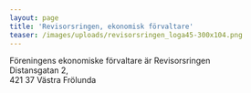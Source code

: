 ```yaml
---
layout: page
title: 'Revisorsringen, ekonomisk förvaltare'
teaser: /images/uploads/revisorsringen_loga45-300x104.png
---
```

Föreningens ekonomiske förvaltare är Revisorsringen\
Distansgatan 2, \
421 37 Västra Frölunda
